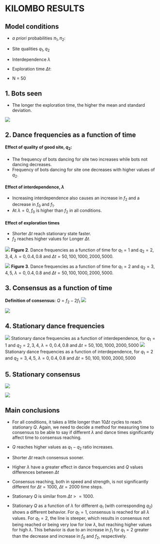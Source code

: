 # KILOMBO RESULTS


## Model conditions

- *a priori* probabilities $\pi_1, \pi_2$:
- Site qualities $q_1, q_2$

- Interdependence $\lambda$

- Exploration time $\Delta t$:

- N = 50

## 1. Bots seen

- The longer the exploration time, the higher the mean and standard deviation.

![](BotsSeen_per_Deltat=50to10000.png)


## 2. Dance frequencies as a function of time

#### Effect of quality of good site, $q_2$:
- The frequency of bots dancing for site two increases while bots not dancing decreases.
- Frequency of bots dancing for site one decreases with higher values of $q_2$.  

#### Effect of interdependence, $\lambda$
- Increasing interdependence also causes an increase in $f_2$ and a decrease in $f_0$ and $f_1$.
- At $\lambda = 0$, $f_0$ is higher than $f_2$ in all conditions.

#### Effect of exploration times
- Shorter $\Delta t$ reach stationary state faster.
- $f_2$ reaches higher values for Longer $\Delta t$.

![](DanceFrequencies_vs_time_model=2N=050_p1=10_p2=10_q1=1_q2=2to5_lambda=0_40_80_deltat=50to5000_model=2_Rarena=400_Rint=100.png) **Figure 2**. Dance frequencies as a function of time for $q_1=1$ and $q_2 = {2,3,4}$, $\lambda = 0, 0.4, 0.8$ and $\Delta t = 50, 100, 1000, 2000, 5000$.


![](DanceFrequencies_vs_time_model=2N=050_p1=10_p2=10_q1=2_q2=2to5_lambda=0_40_80_deltat=50to5000_model=2_Rarena=400_Rint=100.png)
**Figure 3**. Dance frequencies as a function of time for $q_1=2$ and $q_2 = {3,4,5}$, $\lambda = 0, 0.4, 0.8$ and $\Delta t = 50, 100, 1000, 2000, 5000$.

## 3. Consensus as a function of time
**Definition of consensus:**
$Q = f_2 - 2f_1$
![](QtwoMean_vs_ticks_Deltatcomparison_N=050_p1=10_p2=10q1=1_q2=2to5_Rarena=400_Rint=100_model=2_deltat=50to2000.png)

![](QtwoMean_vs_ticks_Deltatcomparison_N=050_p1=10_p2=10q1=2_q2=2to5_Rarena=400_Rint=100_model=2_deltat=50to2000.png)
## 4. Stationary dance frequencies

![](lambda_vs_fij_model=2_N=050_p1=10_p2=10_q1=1_q2=2to5_deltat=50to5000.png)
Stationary dance frequencies as a function of interdependence, for $q_1=1$ and $q_2 = {2,3,4}$, $\lambda = 0, 0.4, 0.8$ and $\Delta t = 50, 100, 1000, 2000, 5000$
![](lambda_vs_fij_model=2_N=050_p1=10_p2=10_q1=2_q2=2to5_deltat=50to5000.png)
Stationary dance frequencies as a function of interdependence, for $q_1=2$ and $q_2 = {3,4,5}$, $\lambda = 0, 0.4, 0.8$ and $\Delta t = 50, 100, 1000, 2000, 5000$
## 5. Stationary consensus

![](lambda_vs_Qtwo_N=050_p1=10_p2=10_q1=1_q2=2to4_deltat=50to5000_Rarena=400_Rint=100.png)

![](lambda_vs_Qtwo_N=050_p1=10_p2=10_q1=2_q2=2to4_deltat=50to5000_Rarena=400_Rint=100.png)



## Main conclusions
- For all conditions, it takes a little longer than $10 \Delta t$ cycles to reach stationary $Q$. Again, we need to decide a method for measuring time to consensus to be able to say if different $\lambda$ and dance times significantly affect time to consensus reaching.

- $Q$ reaches higher values as $q_1-q_2$ ratio increases.

- Shorter $\Delta t$ reach consensus sooner.

- Higher $\lambda$ have a greater effect in dance frequencies and $Q$ values differences between $\Delta t$
- Consensus reaching, both in speed and strength, is not significantly different for $\Delta t = 1000$, $\Delta t = 2000$ time steps.
- Stationary $Q$ is similar from $\Delta t >= 1000$.
- Stationary $Q$ as a function of $\lambda$ for different $q_1$ (with corresponding $q_2$) shows a different behavior. For $q_1 = 1$, consensus is reached for all $\lambda$ values. For $q_1 = 2$, the line is steeper, which results in consensus not being reached or being very low for low $\lambda$, but reaching higher values for high $\lambda$. This behavior is due to an increase in $f_1$ for $q_1 = 2$ greater than the decrease and increase in $f_0$ and $f_2$, respectively.
